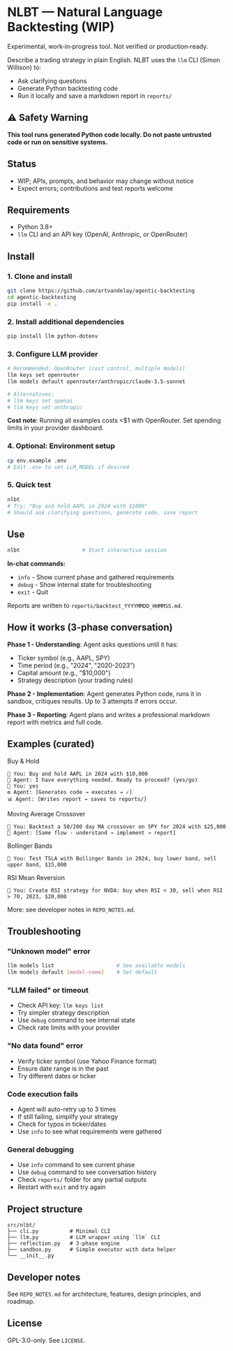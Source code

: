 # NLBT — Natural Language Backtesting (WIP)

Experimental, work‑in‑progress tool. Not verified or production‑ready.

Describe a trading strategy in plain English. NLBT uses the `llm` CLI (Simon Willison) to:
- Ask clarifying questions
- Generate Python backtesting code
- Run it locally and save a markdown report in `reports/`

## ⚠️ Safety Warning
**This tool runs generated Python code locally. Do not paste untrusted code or run on sensitive systems.**

## Status
- WIP; APIs, prompts, and behavior may change without notice
- Expect errors; contributions and test reports welcome

## Requirements
- Python 3.8+
- `llm` CLI and an API key (OpenAI, Anthropic, or OpenRouter)

## Install

### 1. Clone and install
```bash
git clone https://github.com/artvandelay/agentic-backtesting
cd agentic-backtesting
pip install -e .
```

### 2. Install additional dependencies
```bash
pip install llm python-dotenv
```

### 3. Configure LLM provider
```bash
# Recommended: OpenRouter (cost control, multiple models)
llm keys set openrouter
llm models default openrouter/anthropic/claude-3.5-sonnet

# Alternatives:
# llm keys set openai
# llm keys set anthropic
```

**Cost note**: Running all examples costs <$1 with OpenRouter. Set spending limits in your provider dashboard.

### 4. Optional: Environment setup
```bash
cp env.example .env
# Edit .env to set LLM_MODEL if desired
```

### 5. Quick test
```bash
nlbt
# Try: "Buy and hold AAPL in 2024 with $1000"
# Should ask clarifying questions, generate code, save report
```

## Use
```bash
nlbt                    # Start interactive session
```

**In-chat commands:**
- `info` - Show current phase and gathered requirements
- `debug` - Show internal state for troubleshooting  
- `exit` - Quit

Reports are written to `reports/backtest_YYYYMMDD_HHMMSS.md`.

## How it works (3-phase conversation)

**Phase 1 - Understanding**: Agent asks questions until it has:
- Ticker symbol (e.g., AAPL, SPY)
- Time period (e.g., "2024", "2020-2023") 
- Capital amount (e.g., "$10,000")
- Strategy description (your trading rules)

**Phase 2 - Implementation**: Agent generates Python code, runs it in sandbox, critiques results. Up to 3 attempts if errors occur.

**Phase 3 - Reporting**: Agent plans and writes a professional markdown report with metrics and full code.

## Examples (curated)

Buy & Hold
```
💭 You: Buy and hold AAPL in 2024 with $10,000
🤖 Agent: I have everything needed. Ready to proceed? (yes/go)
💭 You: yes
⚙️ Agent: [Generates code → executes → ✓]
📊 Agent: [Writes report → saves to reports/]
```

Moving Average Crossover
```
💭 You: Backtest a 50/200 day MA crossover on SPY for 2024 with $25,000
🤖 Agent: [Same flow - understand → implement → report]
```

Bollinger Bands
```
💭 You: Test TSLA with Bollinger Bands in 2024, buy lower band, sell upper band, $15,000
```

RSI Mean Reversion
```
💭 You: Create RSI strategy for NVDA: buy when RSI < 30, sell when RSI > 70, 2023, $20,000
```

More: see developer notes in `REPO_NOTES.md`.

## Troubleshooting

### "Unknown model" error
```bash
llm models list                    # See available models
llm models default [model-name]    # Set default
```

### "LLM failed" or timeout
- Check API key: `llm keys list`
- Try simpler strategy description
- Use `debug` command to see internal state
- Check rate limits with your provider

### "No data found" error  
- Verify ticker symbol (use Yahoo Finance format)
- Ensure date range is in the past
- Try different dates or ticker

### Code execution fails
- Agent will auto-retry up to 3 times
- If still failing, simplify your strategy
- Check for typos in ticker/dates
- Use `info` to see what requirements were gathered

### General debugging
- Use `info` command to see current phase
- Use `debug` command to see conversation history
- Check `reports/` folder for any partial outputs
- Restart with `exit` and try again

## Project structure
```
src/nlbt/
├── cli.py          # Minimal CLI
├── llm.py          # LLM wrapper using `llm` CLI
├── reflection.py   # 3‑phase engine
├── sandbox.py      # Simple executor with data helper
└── __init__.py
```

## Developer notes
See `REPO_NOTES.md` for architecture, features, design principles, and roadmap.

## License
GPL-3.0-only. See `LICENSE`.